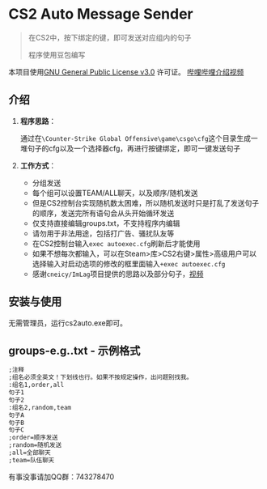 ﻿# CS2 Auto Message Sender

> 在CS2中，按下绑定的键，即可发送对应组内的句子
>
> 程序使用豆包编写

本项目使用[GNU General Public License v3.0](LICENSE) 许可证。
[哔哩哔哩介绍视频](https://www.bilibili.com/video/BV1oo8dz2Evt)

## 介绍

1. **程序思路**：
   
   通过在`\Counter-Strike Global Offensive\game\csgo\cfg`这个目录生成一堆句子的cfg以及一个选择器cfg，再进行按键绑定，即可一键发送句子

2. **工作方式**：
   
   - 分组发送
   - 每个组可以设置TEAM/ALL聊天，以及顺序/随机发送
   - 但是CS2控制台实现随机数太困难，所以随机发送时只是打乱了发送句子的顺序，发送完所有语句会从头开始循环发送
   - 仅支持直接编辑groups.txt，不支持程序内编辑
   - 请勿用于非法用途，包括打广告、骚扰队友等
   - 在CS2控制台输入`exec autoexec.cfg`刷新后才能使用
   - 如果不想每次都输入，可以在Steam>库>CS2右键>属性>高级用户可以选择输入对启动选项的修改的框里面输入`+exec autoexec.cfg`
   - 感谢`cneicy/ImLag`项目提供的思路以及部分句子，[视频](https://www.bilibili.com/video/BV1gNTgzLEKV)

## 安装与使用

无需管理员，运行cs2auto.exe即可。

## groups-e.g..txt - 示例格式

```txt
;注释
;组名必须全英文！下划线也行。如果不按规定操作，出问题别找我。
:组名1,order,all
句子1
句子2
:组名2,random,team
句子A
句子B
句子C
;order=顺序发送
;random=随机发送
;all=全部聊天
;team=队伍聊天
```
有事没事请加QQ群：743278470
